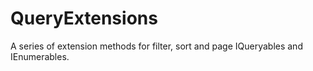 # QueryExtensions
A series of extension methods for filter, sort and page IQueryables and IEnumerables.
